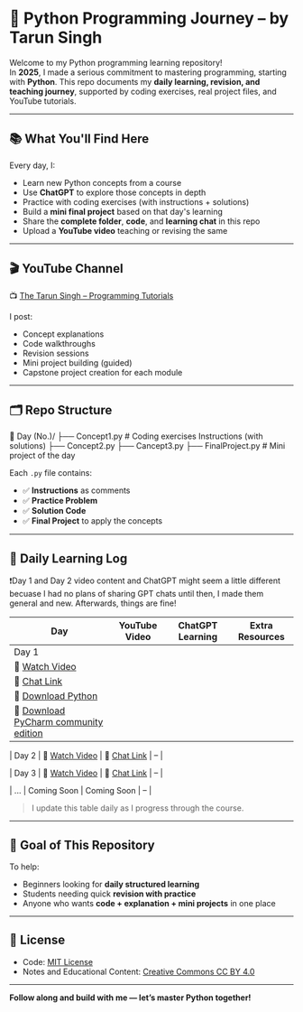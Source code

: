 # 🐍 Python Programming Journey – by Tarun Singh

Welcome to my Python programming learning repository!  
In **2025**, I made a serious commitment to mastering programming, starting with **Python**. This repo documents my **daily learning, revision, and teaching journey**, supported by coding exercises, real project files, and YouTube tutorials.

---

## 📚 What You'll Find Here

Every day, I:
- Learn new Python concepts from a course
- Use **ChatGPT** to explore those concepts in depth
- Practice with coding exercises (with instructions + solutions)
- Build a **mini final project** based on that day's learning
- Share the **complete folder**, **code**, and **learning chat** in this repo
- Upload a **YouTube video** teaching or revising the same

---

## 🎬 YouTube Channel

📺 [The Tarun Singh – Programming Tutorials](https://www.youtube.com/@The_Tarun_Singh)

I post:
- Concept explanations
- Code walkthroughs
- Revision sessions
- Mini project building (guided)
- Capstone project creation for each module

---

## 🗂️ Repo Structure

📁 Day (No.)/
├── Concept1.py # Coding exercises Instructions (with solutions)
├── Concept2.py 
├── Cancept3.py 
├── FinalProject.py # Mini project of the day


Each `.py` file contains:
- ✅ **Instructions** as comments
- ✅ **Practice Problem**
- ✅ **Solution Code**
- ✅ **Final Project** to apply the concepts

---

## 🧠 Daily Learning Log

❗Day 1 and Day 2 video content and ChatGPT might seem a little different becuase I had no plans of sharing GPT chats until then,
  I made them general and new. Afterwards, things are fine!

| Day | YouTube Video | ChatGPT Learning | Extra Resources |
|-----|---------------|------------------|------------------|
| Day 1 | 
🔗 [Watch Video](https://youtu.be/S7sxcJ6DGyM?feature=shared) | 
🔗 [Chat Link](https://chatgpt.com/share/682f27c5-4ea0-8000-8fcf-b6f123adb200) |
🔗 [Download Python](https://www.python.org/downloads/) | 
🔗 [Download PyCharm community edition](https://www.jetbrains.com/edu-products/download/#section=pycharm-edu) | 

| Day 2 | 
🔗 [Watch Video](#) | 
🔗 [Chat Link](#) | – |

| Day 3 | 
🔗 [Watch Video](#) | 
🔗 [Chat Link](#) | – |

| ...   | Coming Soon  | Coming Soon       | – |

> I update this table daily as I progress through the course.

---

## 📌 Goal of This Repository

To help:
- Beginners looking for **daily structured learning**
- Students needing quick **revision with practice**
- Anyone who wants **code + explanation + mini projects** in one place

---

## 📝 License

- Code: [MIT License](LICENSE)
- Notes and Educational Content: [Creative Commons CC BY 4.0](https://creativecommons.org/licenses/by/4.0/)

---

**Follow along and build with me — let’s master Python together!**
